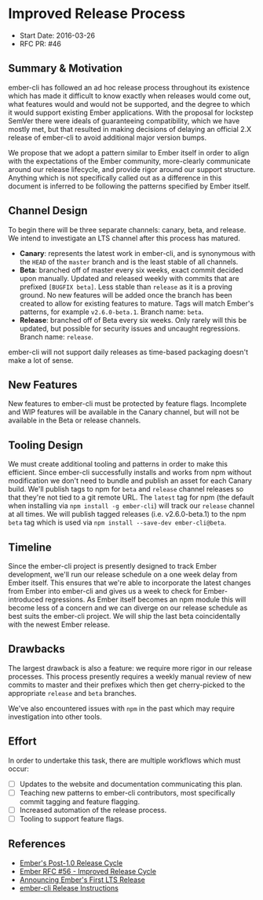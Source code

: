 # Improved Release Process

- Start Date: 2016-03-26
- RFC PR: #46
 
## Summary & Motivation

ember-cli has followed an ad hoc release process throughout its existence which has made it difficult to know exactly when releases would come out, what features would and would not be supported, and the degree to which it would support existing Ember applications. With the proposal for lockstep SemVer there were ideals of guaranteeing compatibility, which we have mostly met, but that resulted in making decisions of delaying an official 2.X release of ember-cli to avoid additional major version bumps.

We propose that we adopt a pattern similar to Ember itself in order to align with the expectations of the Ember community, more-clearly communicate around our release lifecycle, and provide rigor around our support structure. Anything which is not specifically called out as a difference in this document is inferred to be following the patterns specified by Ember itself.

## Channel Design

To begin there will be three separate channels: canary, beta, and release. We intend to investigate an LTS channel after this process has matured.

- **Canary**: represents the latest work in ember-cli, and is synonymous with the `HEAD` of the `master` branch and is the least stable of all channels.
- **Beta**: branched off of master every six weeks, exact commit decided upon manually. Updated and released weekly with commits that are prefixed `[BUGFIX beta]`. Less stable than `release` as it is a proving ground. No new features will be added once the branch has been created to allow for existing features to mature. Tags will match Ember's patterns, for example `v2.6.0-beta.1`. Branch name: `beta`.
- **Release**: branched off of Beta every six weeks. Only rarely will this be updated, but possible for security issues and uncaught regressions. Branch name: `release`.
 
ember-cli will not support daily releases as time-based packaging doesn't make a lot of sense.

## New Features

New features to ember-cli must be protected by feature flags. Incomplete and WIP features will be available in the Canary channel, but will not be available in the Beta or release channels.

## Tooling Design

We must create additional tooling and patterns in order to make this efficient. Since ember-cli successfully installs and works from npm without modification we don't need to bundle and publish an asset for each Canary build. We'll publish tags to npm for `beta` and `release` channel releases so that they're not tied to a git remote URL. The `latest` tag for npm (the default when installing via `npm install -g ember-cli`) will track our `release` channel at all times. We will publish tagged releases (i.e. v2.6.0-beta.1) to the npm `beta` tag which is used via `npm install --save-dev ember-cli@beta`.

## Timeline

Since the ember-cli project is presently designed to track Ember development, we'll run our release schedule on a one week delay from Ember itself. This ensures that we're able to incorporate the latest changes from Ember into ember-cli and gives us a week to check for Ember-introduced regressions. As Ember itself becomes an npm module this will become less of a concern and we can diverge on our release schedule as best suits the ember-cli project. We will ship the last beta coincidentally with the newest Ember release.

## Drawbacks

The largest drawback is also a feature: we require more rigor in our release processes. This process presently requires a weekly manual review of new commits to master and their prefixes which then get cherry-picked to the appropriate `release` and `beta` branches.

We've also encountered issues with `npm` in the past which may require investigation into other tools.

## Effort

In order to undertake this task, there are multiple workflows which must occur:

- [ ] Updates to the website and documentation communicating this plan.
- [ ] Teaching new patterns to ember-cli contributors, most specifically commit tagging and feature flagging.
- [ ] Increased automation of the release process.
- [ ] Tooling to support feature flags.
 
## References

- [Ember's Post-1.0 Release Cycle](http://emberjs.com/blog/2013/09/06/new-ember-release-process.html)
- [Ember RFC #56 - Improved Release Cycle](https://github.com/emberjs/rfcs/blob/master/text/0056-improved-release-cycle.md)
- [Announcing Ember's First LTS Release](http://emberjs.com/blog/2016/02/25/announcing-embers-first-lts.html)
- [ember-cli Release Instructions](https://github.com/ember-cli/ember-cli/blob/master/RELEASE.md)
 